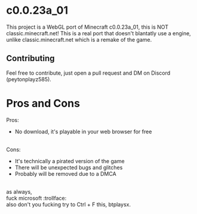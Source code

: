# c0.0.23a_01
This project is a WebGL port of Minecraft c0.0.23a_01, this is NOT classic.minecraft.net! This is a real port that doesn't blantatly use a engine, unlike classic.minecraft.net which is a remake of the game.

## Contributing
Feel free to contribute, just open a pull request and DM on Discord (peytonplayz585).

# Pros and Cons
Pros:
- No download, it's playable in your web browser for free
<br>
Cons:

- It's technically a pirated version of the game
- There will be unexpected bugs and glitches
- Probably will be removed due to a DMCA
<br>
as always, <br>
fuck microsoft :trollface: <br>
also don't you fucking try to Ctrl + F this, btplaysx.
<br>
